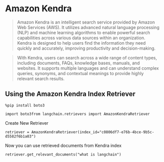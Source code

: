 Amazon Kendra
=============

> Amazon Kendra is an intelligent search service provided by Amazon Web Services (AWS). It utilizes advanced natural language processing (NLP) and machine learning algorithms to enable powerful search capabilities across various data sources within an organization. Kendra is designed to help users find the information they need quickly and accurately, improving productivity and decision-making.

> With Kendra, users can search across a wide range of content types, including documents, FAQs, knowledge bases, manuals, and websites. It supports multiple languages and can understand complex queries, synonyms, and contextual meanings to provide highly relevant search results.

Using the Amazon Kendra Index Retriever[](#using-the-amazon-kendra-index-retriever "Direct link to Using the Amazon Kendra Index Retriever")
---------------------------------------------------------------------------------------------------------------------------------------------

    %pip install boto3

    import boto3from langchain.retrievers import AmazonKendraRetriever

Create New Retriever

    retriever = AmazonKendraRetriever(index_id="c0806df7-e76b-4bce-9b5c-d5582f6b1a03")

Now you can use retrieved documents from Kendra index

    retriever.get_relevant_documents("what is langchain")